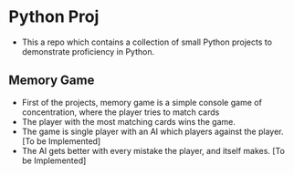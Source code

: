 # Python Proj 
  * This a repo which contains a collection of small Python projects to demonstrate proficiency in Python.

## Memory Game
  * First of the projects, memory game is a simple console game of concentration, where the player tries to match cards
  * The player with the most matching cards wins the game.
  * The game is single player with an AI which players against the player. [To be Implemented]
  * The AI gets better with every mistake the player, and itself makes. [To be Implemented]


